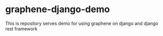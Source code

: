 # graphene-django-demo
This is repository serves demo for using graphene on django and django rest framework
